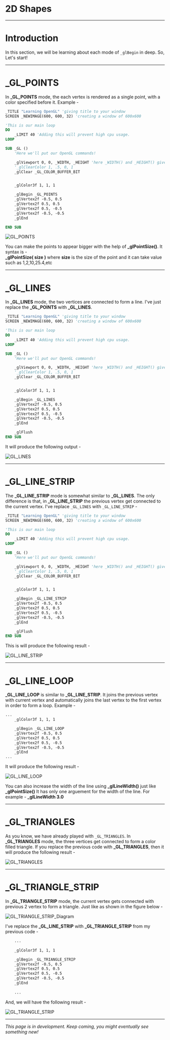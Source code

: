 # 2D Shapes

***

# Introduction
In this section, we will be learning about each mode of `_glBegin` in deep. So, Let's start!

***

# \_GL_POINTS
In **\_GL_POINTS** mode, the each vertex is rendered as a single point, with a color specified before it.
Example - 
```vb
_TITLE "Learning OpenGL" 'giving title to your window
SCREEN _NEWIMAGE(600, 600, 32) 'creating a window of 600x600

'This is our main loop
DO
    _LIMIT 40 'Adding this will prevent high cpu usage.
LOOP

SUB _GL ()
    'Here we'll put our OpenGL commands!

    _glViewport 0, 0, _WIDTH, _HEIGHT 'here _WIDTH() and _HEIGHT() gives the width and height of our window.
    '_glClearColor 1, .5, 0, 1
    _glClear _GL_COLOR_BUFFER_BIT


    _glColor3f 1, 1, 1

    _glBegin _GL_POINTS
    _glVertex2f -0.5, 0.5
    _glVertex2f 0.5, 0.5
    _glVertex2f 0.5, -0.5
    _glVertex2f -0.5, -0.5
    _glEnd

END SUB

```

![GL_POINTS](https://raw.githubusercontent.com/AshishKingdom/OpenGL-Tutorials/gh-pages/images/2d-shapes/_GL_POINTS.png)

<div class="hint-box">
    You can make the points to appear bigger with the help of <b>_glPointSize()</b>. It syntax is -<br><b>_glPointSize( size )</b> where <b>size</b> is the size of the point and it can take value such as 1,2,10,25.4,etc
</div>

***

# \_GL_LINES

In **\_GL_LINES** mode, the two vertices are connected to form a line. 
I've just replace the **\_GL_POINTS** with **\_GL_LINES**.

```vb
_TITLE "Learning OpenGL" 'giving title to your window
SCREEN _NEWIMAGE(600, 600, 32) 'creating a window of 600x600

'This is our main loop
DO
    _LIMIT 40 'Adding this will prevent high cpu usage.
LOOP

SUB _GL ()
    'Here we'll put our OpenGL commands!

    _glViewport 0, 0, _WIDTH, _HEIGHT 'here _WIDTH() and _HEIGHT() gives the width and height of our window.
    '_glClearColor 1, .5, 0, 1
    _glClear _GL_COLOR_BUFFER_BIT


    _glColor3f 1, 1, 1

    _glBegin _GL_LINES
    _glVertex2f -0.5, 0.5
    _glVertex2f 0.5, 0.5
    _glVertex2f 0.5, -0.5
    _glVertex2f -0.5, -0.5
    _glEnd

    _glFlush
END SUB
```

It will produce the following output -

![GL_LINES](https://raw.githubusercontent.com/AshishKingdom/OpenGL-Tutorials/gh-pages/images/2d-shapes/_GL_LINES.png)

***

# \_GL_LINE_STRIP

The **\_GL_LINE_STRIP** mode is somewhat similar to **\_GL_LINES**. The only difference is that, in **\_GL_LINE_STRIP**
the previous vertex get connected to the current vertex. I've replace `_GL_LINES` with `_GL_LINE_STRIP` -

```vb
_TITLE "Learning OpenGL" 'giving title to your window
SCREEN _NEWIMAGE(600, 600, 32) 'creating a window of 600x600

'This is our main loop
DO
    _LIMIT 40 'Adding this will prevent high cpu usage.
LOOP

SUB _GL ()
    'Here we'll put our OpenGL commands!

    _glViewport 0, 0, _WIDTH, _HEIGHT 'here _WIDTH() and _HEIGHT() gives the width and height of our window.
    '_glClearColor 1, .5, 0, 1
    _glClear _GL_COLOR_BUFFER_BIT


    _glColor3f 1, 1, 1

    _glBegin _GL_LINE_STRIP
    _glVertex2f -0.5, 0.5
    _glVertex2f 0.5, 0.5
    _glVertex2f 0.5, -0.5
    _glVertex2f -0.5, -0.5
    _glEnd

    _glFlush
END SUB

```

This is will produce the following result -

![GL_LINE_STRIP](https://raw.githubusercontent.com/AshishKingdom/OpenGL-Tutorials/gh-pages/images/2d-shapes/_GL_LINE_STRIP.png)

***

# \_GL_LINE_LOOP

**\_GL_LINE_LOOP** is similar to **\_GL_LINE_STRIP**. It joins the previous vertex with current vertex and automatically joins
the last vertex to the first vertex in order to form a loop.
Example -

```vb
...
    _glColor3f 1, 1, 1

    _glBegin _GL_LINE_LOOP
    _glVertex2f -0.5, 0.5
    _glVertex2f 0.5, 0.5
    _glVertex2f 0.5, -0.5
    _glVertex2f -0.5, -0.5
    _glEnd
...
```

It will produce the following result -

![GL_LINE_LOOP](https://raw.githubusercontent.com/AshishKingdom/OpenGL-Tutorials/gh-pages/images/2d-shapes/_GL_LINE_LOOP.png)

<div class="hint-box">
    You can also increase the width of the line using <b>_glLineWidth()</b> just like <b>_glPointSize()</b>
    It has only one arguement for the width of the line. For example - <b>_glLineWidth 3.0</b>
</div>
    

***

# \_GL_TRIANGLES
As you know, we have already played with `_GL_TRIANGLES`. In **\_GL_TRIANGLES** mode, the three vertices get connected
to form a color filled triangle. If you replace the previous code with **\_GL_TRIANGLES**, then it will produce the
following result -

![GL_TRIANGLES](https://raw.githubusercontent.com/AshishKingdom/OpenGL-Tutorials/gh-pages/images/2d-shapes/_GL_TRIANGLES.png)

***

# \_GL_TRIANGLE_STRIP
In **\_GL_TRIANGLE_STRIP** mode, the current vertex gets connected with previous 2 vertex to form a triangle. Just like as shown
in the figure below -

![GL_TRIANGLE_STRIP_Diagram](https://raw.githubusercontent.com/AshishKingdom/OpenGL-Tutorials/gh-pages/images/2d-shapes/diagram-1.png)

I've replace the **\_GL_LINE_STRIP** with **\_GL_TRIANGLE_STRIP** from my previous code -

```vb
    ...
    
    _glColor3f 1, 1, 1

    _glBegin _GL_TRIANGLE_STRIP
    _glVertex2f -0.5, 0.5
    _glVertex2f 0.5, 0.5
    _glVertex2f 0.5, -0.5
    _glVertex2f -0.5, -0.5
    _glEnd
    
    ...
```

And, we will have the following result -

![GL_TRIANGLE_STRIP](https://raw.githubusercontent.com/AshishKingdom/OpenGL-Tutorials/gh-pages/images/2d-shapes/_GL_TRIANGLES_STRIP.png)



***
_This page is in development. Keep coming, you might eventually see something new!_
